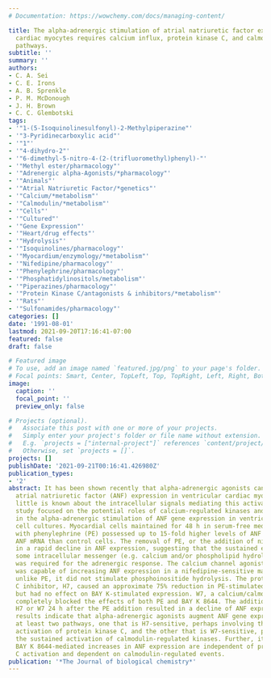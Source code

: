 ```yaml
---
# Documentation: https://wowchemy.com/docs/managing-content/

title: The alpha-adrenergic stimulation of atrial natriuretic factor expression in
  cardiac myocytes requires calcium influx, protein kinase C, and calmodulin-regulated
  pathways.
subtitle: ''
summary: ''
authors:
- C. A. Sei
- C. E. Irons
- A. B. Sprenkle
- P. M. McDonough
- J. H. Brown
- C. C. Glembotski
tags:
- '"1-(5-Isoquinolinesulfonyl)-2-Methylpiperazine"'
- '"3-Pyridinecarboxylic acid"'
- '"1"'
- '"4-dihydro-2"'
- '"6-dimethyl-5-nitro-4-(2-(trifluoromethyl)phenyl)-"'
- '"Methyl ester/pharmacology"'
- '"Adrenergic alpha-Agonists/*pharmacology"'
- '"Animals"'
- '"Atrial Natriuretic Factor/*genetics"'
- '"Calcium/*metabolism"'
- '"Calmodulin/*metabolism"'
- '"Cells"'
- '"Cultured"'
- '"Gene Expression"'
- '"Heart/drug effects"'
- '"Hydrolysis"'
- '"Isoquinolines/pharmacology"'
- '"Myocardium/enzymology/*metabolism"'
- '"Nifedipine/pharmacology"'
- '"Phenylephrine/pharmacology"'
- '"Phosphatidylinositols/metabolism"'
- '"Piperazines/pharmacology"'
- '"Protein Kinase C/antagonists & inhibitors/*metabolism"'
- '"Rats"'
- '"Sulfonamides/pharmacology"'
categories: []
date: '1991-08-01'
lastmod: 2021-09-20T17:16:41-07:00
featured: false
draft: false

# Featured image
# To use, add an image named `featured.jpg/png` to your page's folder.
# Focal points: Smart, Center, TopLeft, Top, TopRight, Left, Right, BottomLeft, Bottom, BottomRight.
image:
  caption: ''
  focal_point: ''
  preview_only: false

# Projects (optional).
#   Associate this post with one or more of your projects.
#   Simply enter your project's folder or file name without extension.
#   E.g. `projects = ["internal-project"]` references `content/project/deep-learning/index.md`.
#   Otherwise, set `projects = []`.
projects: []
publishDate: '2021-09-21T00:16:41.426980Z'
publication_types:
- '2'
abstract: It has been shown recently that alpha-adrenergic agonists can stimulate
  atrial natriuretic factor (ANF) expression in ventricular cardiac myocytes; however,
  little is known about the intracellular signals mediating this activation. The present
  study focused on the potential roles of calcium-regulated kinases and calcium influx
  in the alpha-adrenergic stimulation of ANF gene expression in ventricular myocardial
  cell cultures. Myocardial cells maintained for 48 h in serum-free medium supplemented
  with phenylephrine (PE) possessed up to 15-fold higher levels of ANF peptide and
  ANF mRNA than control cells. The removal of PE, or the addition of nifedipine, resulted
  in a rapid decline in ANF expression, suggesting that the sustained elevation of
  some intracellular messenger (e.g. calcium and/or phospholipid hydrolysis products)
  was required for the adrenergic response. The calcium channel agonist BAY K 8644
  was capable of increasing ANF expression in a nifedipine-sensitive manner; however,
  unlike PE, it did not stimulate phosphoinositide hydrolysis. The protein kinase
  C inhibitor, H7, caused an approximate 75% reduction in PE-stimulated ANF expression,
  but had no effect on BAY K-stimulated expression. W7, a calcium/calmodulin inhibitor,
  completely blocked the effects of both PE and BAY K 8644. The addition of either
  H7 or W7 24 h after the PE addition resulted in a decline of ANF expression. These
  results indicate that alpha-adrenergic agonists augment ANF gene expression through
  at least two pathways, one that is H7-sensitive, perhaps involving the sustained
  activation of protein kinase C, and the other that is W7-sensitive, perhaps involving
  the sustained activation of calmodulin-regulated kinases. Further, it appears that
  BAY K 8644-mediated increases in ANF expression are independent of protein kinase
  C activation and dependent on calmodulin-regulated events.
publication: '*The Journal of biological chemistry*'
---
```

